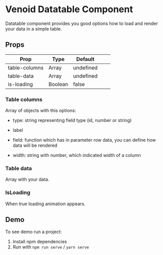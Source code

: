 # Venoid Datatable Component

Datatable component provides you good options how to load and render your data in a simple table.

## Props
| Prop         | Type    | Default   |   |   |
|---------------|---------|-----------|---|---|
| table-columns | Array   | undefined |   |   |
| table-data    | Array   | undefined |   |   |
| is-loading    | Boolean | false     |   |   |

### Table columns
Array of objects with this options:
- type: string representing field type (id, number or string)

- label

- field: function which has in parameter row data, you can define how data will be rendered

- width: string with number, which indicated width of a column

### Table data
Array with your data.

### IsLoading
When true loading animation appears.

## Demo
To see demo run a project:
1. Install npm dependencies
2. Run with `npm run serve` / `yarn serve`
